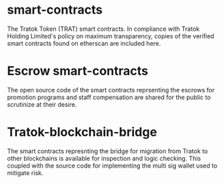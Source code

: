 # smart-contracts
The Tratok Token (TRAT) smart contracts. In compliance with Tratok Holding Limited's policy on maximum transparency, copies of the verified smart 
contracts found on etherscan are included here.

# Escrow smart-contracts
The open source code of the smart contracts reprsenting the escrows for promotion programs and staff compensation are shared for
the public to scrutinize at their desire.

# Tratok-blockchain-bridge
The smart contracts represnting the bridge for migration from Tratok to other blockchains is available for inspection and logic checking.
This coupled with the source code for implementing the multi sig wallet used to mitigate risk.
